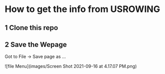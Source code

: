 # How to get the info from USROWING

## 1 Clone this repo

## 2 Save the Wepage
Got to File -> Save page as ...

![file Menu](images/Screen Shot 2021-09-16 at 4.17.07 PM.png)
